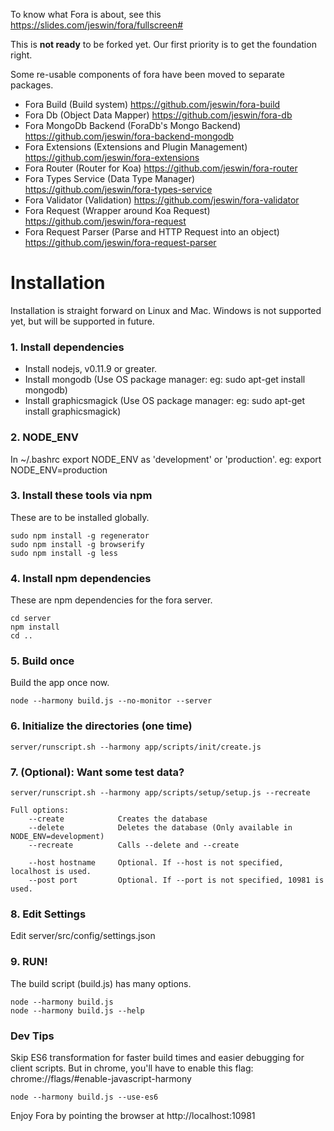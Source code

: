 To know what Fora is about, see this https://slides.com/jeswin/fora/fullscreen#

This is __not ready__ to be forked yet. Our first priority is to get the foundation right.

Some re-usable components of fora have been moved to separate packages.
- Fora Build (Build system) https://github.com/jeswin/fora-build
- Fora Db (Object Data Mapper) https://github.com/jeswin/fora-db
- Fora MongoDb Backend (ForaDb's Mongo Backend) https://github.com/jeswin/fora-backend-mongodb
- Fora Extensions (Extensions and Plugin Management) https://github.com/jeswin/fora-extensions
- Fora Router (Router for Koa) https://github.com/jeswin/fora-router
- Fora Types Service (Data Type Manager) https://github.com/jeswin/fora-types-service
- Fora Validator (Validation) https://github.com/jeswin/fora-validator
- Fora Request (Wrapper around Koa Request) https://github.com/jeswin/fora-request
- Fora Request Parser (Parse and HTTP Request into an object) https://github.com/jeswin/fora-request-parser

Installation
============
Installation is straight forward on Linux and Mac.
Windows is not supported yet, but will be supported in future.

### 1. Install dependencies
- Install nodejs, v0.11.9 or greater.
- Install mongodb (Use OS package manager: eg: sudo apt-get install mongodb)
- Install graphicsmagick (Use OS package manager: eg: sudo apt-get install graphicsmagick)

### 2. NODE_ENV
In ~/.bashrc export NODE_ENV as 'development' or 'production'. eg: export NODE_ENV=production

### 3. Install these tools via npm
These are to be installed globally.
```
sudo npm install -g regenerator
sudo npm install -g browserify
sudo npm install -g less
```

### 4. Install npm dependencies
These are npm dependencies for the fora server.
```
cd server
npm install
cd ..
```

### 5. Build once
Build the app once now.
```
node --harmony build.js --no-monitor --server
```

### 6. Initialize the directories (one time)
```
server/runscript.sh --harmony app/scripts/init/create.js
```

### 7. (Optional): Want some test data?
```
server/runscript.sh --harmony app/scripts/setup/setup.js --recreate

Full options:
    --create            Creates the database
    --delete            Deletes the database (Only available in NODE_ENV=development)
    --recreate          Calls --delete and --create

    --host hostname     Optional. If --host is not specified, localhost is used.
    --post port         Optional. If --port is not specified, 10981 is used.
```

### 8. Edit Settings
Edit server/src/config/settings.json

### 9. RUN!
The build script (build.js) has many options.
```
node --harmony build.js
node --harmony build.js --help
```

### Dev Tips
Skip ES6 transformation for faster build times and easier debugging for client scripts.
But in chrome, you'll have to enable this flag: chrome://flags/#enable-javascript-harmony
```
node --harmony build.js --use-es6
```

Enjoy Fora by pointing the browser at http://localhost:10981
